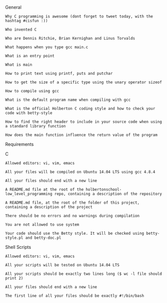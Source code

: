 General



    Why C programming is awesome (dont forget to tweet today, with the hashtag #cisfun :))

    Who invented C

    Who are Dennis Ritchie, Brian Kernighan and Linus Torvalds

    What happens when you type gcc main.c

    What is an entry point

    What is main

    How to print text using printf, puts and putchar

    How to get the size of a specific type using the unary operator sizeof

    How to compile using gcc

    What is the default program name when compiling with gcc

    What is the official Holberton C coding style and how to check your code with betty-style

    How to find the right header to include in your source code when using a standard library function

    How does the main function influence the return value of the program



Requirements

C



    Allowed editors: vi, vim, emacs

    All your files will be compiled on Ubuntu 14.04 LTS using gcc 4.8.4

    All your files should end with a new line

    A README.md file at the root of the holbertonschool-low_level_programming repo, containing a description of the repository

    A README.md file, at the root of the folder of this project, containing a description of the project

    There should be no errors and no warnings during compilation

    You are not allowed to use system

    Your code should use the Betty style. It will be checked using betty-style.pl and betty-doc.pl



Shell Scripts



    Allowed editors: vi, vim, emacs

    All your scripts will be tested on Ubuntu 14.04 LTS

    All your scripts should be exactly two lines long ($ wc -l file should print 2)

    All your files should end with a new line

    The first line of all your files should be exactly #!/bin/bash
